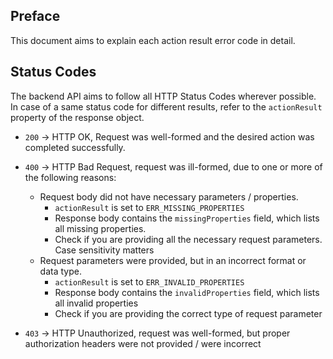 ## Preface

This document aims to explain each action result error code in detail.

## Status Codes

The backend API aims to follow all HTTP Status Codes wherever possible.
In case of a same status code for different results, refer to the `actionResult` property of the response object.

 - `200` -> HTTP OK, Request was well-formed and the desired action was completed successfully.
 - `400` -> HTTP Bad Request, request was ill-formed, due to one or more of the following reasons:
   - Request body did not have necessary parameters / properties.
     - `actionResult` is set to `ERR_MISSING_PROPERTIES`
     - Response body contains the `missingProperties` field, which lists all missing properties.
     - Check if you are providing all the necessary request parameters. Case sensitivity matters
   - Request parameters were provided, but in an incorrect format or data type.
     - `actionResult` is set to `ERR_INVALID_PROPERTIES`
     - Response body contains the `invalidProperties` field, which lists all invalid properties
     - Check if you are providing the correct type of request parameter
   
 - `403` -> HTTP Unauthorized, request was well-formed, but proper authorization headers were not provided / were incorrect